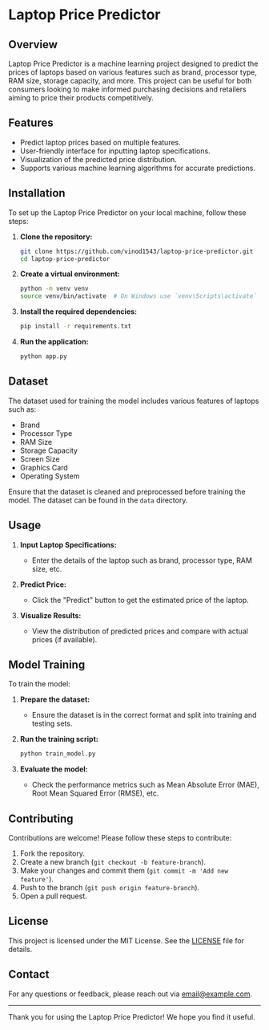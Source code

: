 # Laptop Price Predictor

## Overview

Laptop Price Predictor is a machine learning project designed to predict the prices of laptops based on various features such as brand, processor type, RAM size, storage capacity, and more. This project can be useful for both consumers looking to make informed purchasing decisions and retailers aiming to price their products competitively.

## Features

- Predict laptop prices based on multiple features.
- User-friendly interface for inputting laptop specifications.
- Visualization of the predicted price distribution.
- Supports various machine learning algorithms for accurate predictions.

## Installation

To set up the Laptop Price Predictor on your local machine, follow these steps:

1. **Clone the repository:**
   ```bash
   git clone https://github.com/vinod1543/laptop-price-predictor.git
   cd laptop-price-predictor
   ```

2. **Create a virtual environment:**
   ```bash
   python -m venv venv
   source venv/bin/activate  # On Windows use `venv\Scripts\activate`
   ```

3. **Install the required dependencies:**
   ```bash
   pip install -r requirements.txt
   ```

4. **Run the application:**
   ```bash
   python app.py
   ```

## Dataset

The dataset used for training the model includes various features of laptops such as:

- Brand
- Processor Type
- RAM Size
- Storage Capacity
- Screen Size
- Graphics Card
- Operating System

Ensure that the dataset is cleaned and preprocessed before training the model. The dataset can be found in the `data` directory.

## Usage

1. **Input Laptop Specifications:**
   - Enter the details of the laptop such as brand, processor type, RAM size, etc.

2. **Predict Price:**
   - Click the "Predict" button to get the estimated price of the laptop.

3. **Visualize Results:**
   - View the distribution of predicted prices and compare with actual prices (if available).

## Model Training

To train the model:

1. **Prepare the dataset:**
   - Ensure the dataset is in the correct format and split into training and testing sets.

2. **Run the training script:**
   ```bash
   python train_model.py
   ```

3. **Evaluate the model:**
   - Check the performance metrics such as Mean Absolute Error (MAE), Root Mean Squared Error (RMSE), etc.

## Contributing

Contributions are welcome! Please follow these steps to contribute:

1. Fork the repository.
2. Create a new branch (`git checkout -b feature-branch`).
3. Make your changes and commit them (`git commit -m 'Add new feature'`).
4. Push to the branch (`git push origin feature-branch`).
5. Open a pull request.

## License

This project is licensed under the MIT License. See the [LICENSE](LICENSE) file for details.

## Contact

For any questions or feedback, please reach out via [email@example.com](mailto:email@example.com).

---

Thank you for using the Laptop Price Predictor! We hope you find it useful.
